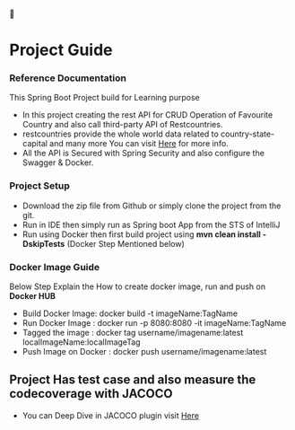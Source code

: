 🎉 

# Project Guide
### Reference Documentation
This Spring Boot Project build for Learning purpose

* In this project creating the rest API for CRUD Operation of Favourite Country and also call third-party API of Restcountries.
* restcountries provide the whole world data related to country-state-capital and many more You can visit [Here](https://restcountries.com/) for more info. 
* All the API is Secured with Spring Security and also configure the Swagger & Docker.

### Project Setup
* Download the zip file from Github or simply clone the project from the git.
* Run in IDE then simply run as Spring boot App from the STS of IntelliJ
* Run using Docker then first build project using **mvn clean install -DskipTests** (Docker Step Mentioned below)

### Docker Image Guide
Below Step Explain the How to create docker image, run and push on **Docker HUB**

* Build Docker Image: docker build -t imageName:TagName
* Run Docker Image  : docker run -p 8080:8080 -it imageName:TagName
* Tagged the image  : docker tag username/imagename:latest localImageName:localImageTag
* Push Image on Docker : docker push username/imagename:latest

## Project Has test case and also measure the codecoverage with JACOCO

* You can Deep Dive in JACOCO plugin visit [Here](https://www.lambdatest.com/blog/reporting-code-coverage-using-maven-and-jacoco-plugin/)

